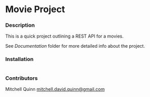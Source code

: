 # Movie Project

### Description
This is a quick project outlining a REST API for a movies.

See _Documentation_ folder for more detailed info about the project. 

### Installation
```

```


### Contributors
Mitchell Quinn <mitchell.david.quinn@gmail.com>

